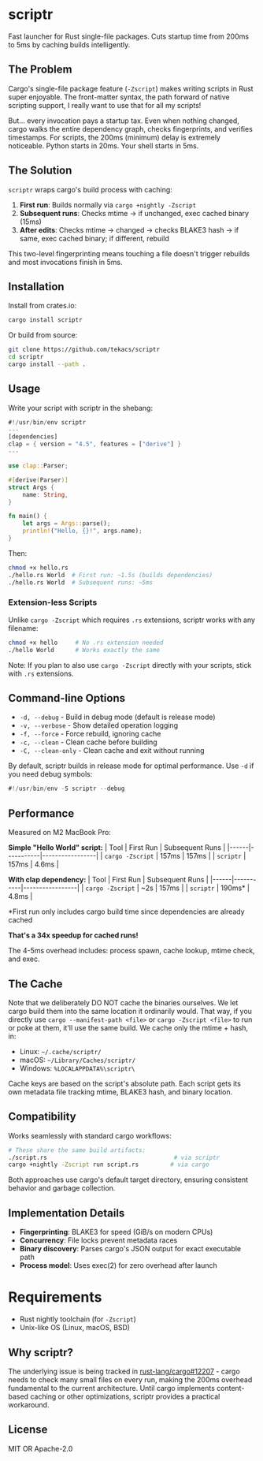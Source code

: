 # scriptr

Fast launcher for Rust single-file packages. Cuts startup time from 200ms to 5ms by caching builds intelligently.

## The Problem

Cargo's single-file package feature (`-Zscript`) makes writing scripts in Rust super enjoyable. The front-matter syntax, the path forward of native scripting support, I really want to use that for all my scripts!

But... every invocation pays a startup tax. Even when nothing changed, cargo walks the entire dependency graph, checks fingerprints, and verifies timestamps. For scripts, the 200ms (minimum) delay is extremely noticeable. Python starts in 20ms. Your shell starts in 5ms.

## The Solution

`scriptr` wraps cargo's build process with caching:

1. **First run**: Builds normally via `cargo +nightly -Zscript`
2. **Subsequent runs**: Checks mtime → if unchanged, exec cached binary (15ms)
3. **After edits**: Checks mtime → changed → checks BLAKE3 hash → if same, exec cached binary; if different, rebuild

This two-level fingerprinting means touching a file doesn't trigger rebuilds and most invocations finish in 5ms.

## Installation

Install from crates.io:

```bash
cargo install scriptr
```

Or build from source:

```bash
git clone https://github.com/tekacs/scriptr
cd scriptr
cargo install --path .
```

## Usage

Write your script with scriptr in the shebang:

```rust
#!/usr/bin/env scriptr
---
[dependencies]
clap = { version = "4.5", features = ["derive"] }
---

use clap::Parser;

#[derive(Parser)]
struct Args {
    name: String,
}

fn main() {
    let args = Args::parse();
    println!("Hello, {}!", args.name);
}
```

Then:

```bash
chmod +x hello.rs
./hello.rs World  # First run: ~1.5s (builds dependencies)
./hello.rs World  # Subsequent runs: ~5ms
```

### Extension-less Scripts

Unlike `cargo -Zscript` which requires `.rs` extensions, scriptr works with any filename:

```bash
chmod +x hello     # No .rs extension needed
./hello World      # Works exactly the same
```

Note: If you plan to also use `cargo -Zscript` directly with your scripts, stick with `.rs` extensions.

## Command-line Options

- `-d, --debug` - Build in debug mode (default is release mode)
- `-v, --verbose` - Show detailed operation logging  
- `-f, --force` - Force rebuild, ignoring cache
- `-c, --clean` - Clean cache before building
- `-C, --clean-only` - Clean cache and exit without running

By default, scriptr builds in release mode for optimal performance. Use `-d` if you need debug symbols:

```rust
#!/usr/bin/env -S scriptr --debug
```

## Performance

Measured on M2 MacBook Pro:

**Simple "Hello World" script:**
| Tool | First Run | Subsequent Runs |
|------|-----------|-----------------|
| `cargo -Zscript` | 157ms | 157ms |
| `scriptr` | 157ms | 4.6ms |

**With clap dependency:**
| Tool | First Run | Subsequent Runs |
|------|-----------|-----------------|
| `cargo -Zscript` | ~2s | 157ms |
| `scriptr` | 190ms* | 4.8ms |

*First run only includes cargo build time since dependencies are already cached

**That's a 34x speedup for cached runs!**

The 4-5ms overhead includes: process spawn, cache lookup, mtime check, and exec.

## The Cache

Note that we deliberately DO NOT cache the binaries ourselves. We let cargo build them into the same location it ordinarily would. That way, if you directly use `cargo --manifest-path <file>` or `cargo -Zscript <file>` to run or poke at them, it'll use the same build. We cache only the mtime + hash, in:

- Linux: `~/.cache/scriptr/`
- macOS: `~/Library/Caches/scriptr/`
- Windows: `%LOCALAPPDATA%\scriptr\`

Cache keys are based on the script's absolute path. Each script gets its own metadata file tracking mtime, BLAKE3 hash, and binary location.

## Compatibility

Works seamlessly with standard cargo workflows:

```bash
# These share the same build artifacts:
./script.rs                                    # via scriptr
cargo +nightly -Zscript run script.rs         # via cargo
```

Both approaches use cargo's default target directory, ensuring consistent behavior and garbage collection.

## Implementation Details

- **Fingerprinting**: BLAKE3 for speed (GiB/s on modern CPUs)
- **Concurrency**: File locks prevent metadata races
- **Binary discovery**: Parses cargo's JSON output for exact executable path
- **Process model**: Uses exec(2) for zero overhead after launch

# Requirements

- Rust nightly toolchain (for `-Zscript`)
- Unix-like OS (Linux, macOS, BSD)

## Why scriptr?

The underlying issue is being tracked in [rust-lang/cargo#12207](https://github.com/rust-lang/cargo/issues/12207) - cargo needs to check many small files on every run, making the 200ms overhead fundamental to the current architecture. Until cargo implements content-based caching or other optimizations, scriptr provides a practical workaround.

## License

MIT OR Apache-2.0

